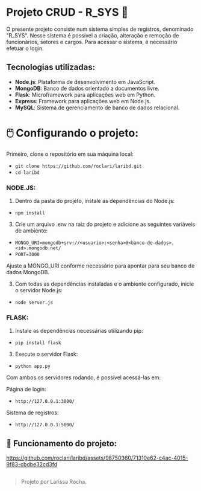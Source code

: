 # Projeto CRUD - R_SYS 📓

O presente projeto consiste num sistema simples de registros, denominado "R_SYS". Nesse sistema é possível a criação, alteração e remoção de funcionários, setores e cargos. Para acessar o sistema, é necessário efetuar o login.

## Tecnologias utilizadas:

- **Node.js**: Plataforma de desenvolvimento em JavaScript.
- **MongoDB**: Banco de dados orientado a documentos livre.
- **Flask**: Microframework para aplicações web em Python.
- **Express**: Framework para aplicações web em Node.js.
- **MySQL**: Sistema de gerenciamento de banco de dados relacional.

# 🖱️ Configurando o projeto:

Primeiro, clone o repositório em sua máquina local:

- `git clone https://github.com/roclari/laribd.git`
- `cd laribd`

### **NODE.JS**:

1. Dentro da pasta do projeto, instale as dependências do Node.js:

- `npm install`

3. Crie um arquivo .env na raiz do projeto e adicione as seguintes variáveis de ambiente:

- `MONGO_URI=mongodb+srv://<usuario>:<senha>@<banco-de-dados>.<id>.mongodb.net/`
- `PORT=3000`

Ajuste a MONGO_URI conforme necessário para apontar para seu banco de dados MongoDB.

3. Com todas as dependências instaladas e o ambiente configurado, inicie o servidor Node.js:

- `node server.js`

### **FLASK**:

1. Instale as dependências necessárias utilizando pip:

- `pip install flask`

3. Execute o servidor Flask:

- `python app.py`

Com ambos os servidores rodando, é possível acessá-las em:

Página de login: 
- `http://127.0.0.1:3000/`

Sistema de registros: 
- `http://127.0.0.1:5000/`

## 📼 Funcionamento do projeto: 

https://github.com/roclari/laribd/assets/98750360/71310e62-c4ac-4015-9f83-cbdbe32cd3fd



##
> Projeto por Larissa Rocha.

